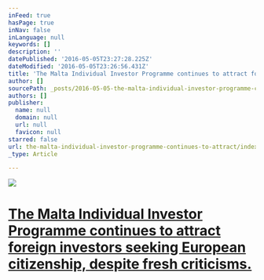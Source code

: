 ```yaml
---
inFeed: true
hasPage: true
inNav: false
inLanguage: null
keywords: []
description: ''
datePublished: '2016-05-05T23:27:28.225Z'
dateModified: '2016-05-05T23:26:56.431Z'
title: 'The Malta Individual Investor Programme continues to attract foreign investors seeking European citizenship, despite fresh criticisms.'
author: []
sourcePath: _posts/2016-05-05-the-malta-individual-investor-programme-continues-to-attract.md
authors: []
publisher:
  name: null
  domain: null
  url: null
  favicon: null
starred: false
url: the-malta-individual-investor-programme-continues-to-attract/index.html
_type: Article

---
```

![](https://the-grid-user-content.s3-us-west-2.amazonaws.com/5c7c7c7c-930c-4fa7-96de-6316f7df456d.jpg)

# [The Malta Individual Investor Programme continues to attract foreign investors seeking European citizenship, despite fresh criticisms.][0]

[0]: null